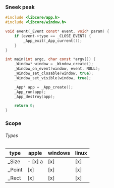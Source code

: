 ### Sneek peak

```c
#include <libcore/app.h>
#include <libcore/window.h>

void event(_Event const* event, void* param) {
    if (event->type == _CLOSE_EVENT) {
        _App_exit(_App_current());
    }
}

int main(int argc, char const *argv[]) {
    _Window* window = _Window_create();
    _Window_on_event(window, event, NULL);
    _Window_set_closable(window, true);
    _Window_set_visible(window, true);

    _App* app = _App_create();
    _App_run(app);
    _App_destroy(app);

    return 0;
}
```

### Scope

###### Types

|  type | apple | windows | linux |
| - | - | - | - |
| _Size | - [x] a | [x] | [x] |
| _Point | [x] | [x] | [x] |
| _Rect | [x] | [x] | [x] |